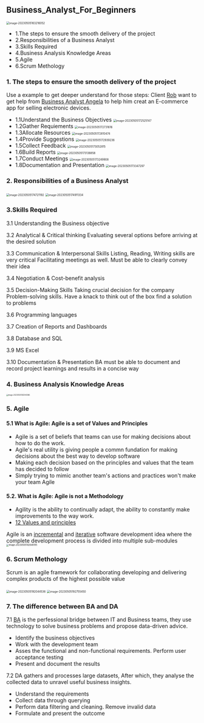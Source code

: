 ## Business_Analyst_For_Beginners

<img src="./images/image-20230505163216052.png" alt="image-20230505163216052" style="zoom:50%;" />

- 1.The steps to ensure the smooth delivery of the project
- 2.Responsibilities of a Business Analyst
- 3.Skills Required
- 4.Business Analysis Knowledge Areas
- 5.Agile 
- 6.Scrum Methology



### 1. The steps to ensure the smooth delivery of the project

Use a example to get deeper understand for those steps:
Client <u>Rob</u> want to get help from <u>Business Analyst Angela</u> to help him creat an E-commerce app for selling electronic devices.

- 1.1Understand the Business Objectives
  <img src="./images/image-20230505172525147.png" alt="image-20230505172525147" style="zoom:50%;" />
- 1.2Gather Requiements
  <img src="./images/image-20230505172731616.png" alt="image-20230505172731616" style="zoom:50%;" />
- 1.3Allocate Resources
  <img src="./images/image-20230505172810474.png" alt="image-20230505172810474" style="zoom:50%;" />
- 1.4Provide Suggestions
  <img src="./images/image-20230505172939236.png" alt="image-20230505172939236" style="zoom:50%;" />
- 1.5Collect Feedback
  <img src="./images/image-20230505173052815.png" alt="image-20230505173052815" style="zoom:50%;" />
- 1.6Build Reports
	<img src="./images/image-20230505173138858.png" alt="image-20230505173138858" style="zoom:50%;" />
- 1.7Conduct Meetings
	<img src="./images/image-20230505173249908.png" alt="image-20230505173249908" style="zoom:50%;" />
- 1.8Documentation and Presentation
	<img src="./images/image-20230505173347297.png" alt="image-20230505173347297" style="zoom:50%;" />



### 2. Responsibilities of a Business Analyst

<img src="./images/image-20230505174721192.png" alt="image-20230505174721192" style="zoom:50%;" />
<img src="./images/image-20230505174911334.png" alt="image-20230505174911334" style="zoom:50%;" />





### 3.Skills Required

3.1 Understanding the Business objective

3.2 Analytical & Critical thinking
Evaluating several options before arriving at the desired solution

3.3 Communication & Interpersonal Skills
Listing, Reading, Writing skills are very critical
Facilitating meetings as well. Must be able to clearly convey their idea

3.4 Negotiation & Cost-benefit analysis

3.5 Decision-Making Skills
Taking crucial decision for the company
Problem-solving skills.  Have a knack to think out of the box find a solution to problems

3.6 Programming languages

3.7 Creation of Reports and Dashboards

3.8 Database and SQL

3.9 MS Excel

3.10 Documentation & Presentation
BA must be able to document and record project learnings and results in a concise way



### 4. Business Analysis Knowledge Areas

<img src="./images/image-20230505182043086.png" alt="image-20230505182043086" style="zoom:30%;" />



### 5. Agile 

#### 5.1 What is Agile: **Agile is a set of Values and Principles**
- Agile is a set of beliefs that teams can use for making decisions about how to do the work.
- Agile's real utility is giving people a commn fundation for making decisions about the best way to develop software
- Making each decision based on the principles and values that the team has decided to follow
- Simply trying to mimic another team's actions and practices won't make your team Agile

 #### 5.2. What is Agile: Agile is not a Methodology

- Agility is the ability to continually adapt, the ability to constantly make improvements to the way work.
- [12 Values and principles](https://www.agilealliance.org/agile101/12-principles-behind-the-agile-manifesto/)

Agile is an <u>incremental</u> and <u>iterative</u> software development idea where the complete development process is divided into multiple sub-modules
<img src="./images/image-20230505182646195.png" alt="image-20230505182646195" style="zoom:40%;" />

### 6. Scrum Methology

Scrum is an agile framework for collaborating developing and delivering complex products of the highest possible value

<img src="./images/image-20230505192044536.png" alt="image-20230505192044536" style="zoom:50%;" />

<img src="./images/image-20230505192755450.png" alt="image-20230505192755450" style="zoom:50%;" />

### 7. The difference between BA and DA

7.1 <u>BA</u> is the perfessional bridge between IT and Business teams, they use technology to solve business problems and propose data-driven advice.

- Identify the business objectives
- Work with the development team
- Asses the functional and non-functional requirements. Perform user acceptance testing
- Present and document the results

7.2 DA gathers and processes large datasets, After which, they analyse the collected data to unravel useful business insights.

- Understand the requirements 
- Collect data through querying
- Perform data filtering and cleaning. Remove invalid data
- Formulate and present the outcome 
